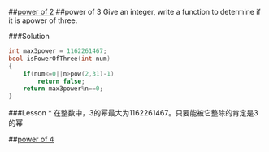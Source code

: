 ##[power of 2](bitset.md)
##power of 3
Give an integer, write a function to determine if it is apower of three.

###Solution
```C
int max3power = 1162261467;
bool isPowerOfThree(int num)
{
    if(num<=0||n>pow(2,31)-1)
        return false;
    return max3power%n==0;
}
```
###Lesson
* 
在整数中，3的幂最大为1162261467。只要能被它整除的肯定是3的幂

##[power of 4](bitset.md)